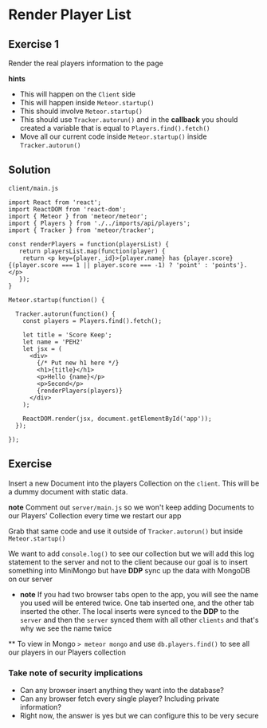 # Render Player List
## Exercise 1
Render the real players information to the page

**hints**

* This will happen on the `Client` side
* This will happen inside `Meteor.startup()`
* This should involve `Meteor.startup()`
* This should use `Tracker.autorun()` and in the **callback** you should created a variable that is equal to `Players.find().fetch()`
* Move all our current code inside `Meteor.startup()` inside `Tracker.autorun()`

## Solution
`client/main.js`

```
import React from 'react';
import ReactDOM from 'react-dom';
import { Meteor } from 'meteor/meteor';
import { Players } from './../imports/api/players';
import { Tracker } from 'meteor/tracker';

const renderPlayers = function(playersList) {
   return playersList.map(function(player) {
    return <p key={player._id}>{player.name} has {player.score} {(player.score === 1 || player.score === -1) ? 'point' : 'points'}.</p>
   });
}

Meteor.startup(function() {

  Tracker.autorun(function() {
    const players = Players.find().fetch();

    let title = 'Score Keep';
    let name = 'PEH2'
    let jsx = (
      <div>
        {/* Put new h1 here */}
        <h1>{title}</h1>
        <p>Hello {name}</p>
        <p>Second</p>
        {renderPlayers(players)}
      </div>
    );

    ReactDOM.render(jsx, document.getElementById('app'));
  });

});
```

## Exercise
Insert a new Document into the players Collection on the `client`. This will be a dummy document with static data.

**note** Comment out `server/main.js` so we won't keep adding Documents to our Players' Collection every time we restart our app

Grab that same code and use it outside of `Tracker.autorun()` but inside `Meteor.startup()`

We want to add `console.log()` to see our collection but we will add this log statement to the server and not to the client because our goal is to insert something into MiniMongo but have **DDP** sync up the data with MongoDB on our server

* **note** If you had two browser tabs open to the app, you will see the name you used will be entered twice. One tab inserted one, and the other tab inserted the other. The local inserts were synced to the **DDP** to the `server` and then the `server` synced them with all other `clients` and that's why we see the name twice

** To view in Mongo `> meteor mongo` and use `db.players.find()` to see all our players in our Players collection

### Take note of security implications
* Can any browser insert anything they want into the database?
* Can any browser fetch every single player? Including private information?
* Right now, the answer is yes but we can configure this to be very secure




